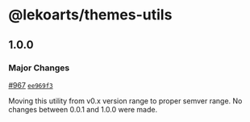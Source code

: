# @lekoarts/themes-utils

## 1.0.0

### Major Changes

[#967](https://github.com/LekoArts/gatsby-themes/pull/967) [`ee969f3`](https://github.com/LekoArts/gatsby-themes/commit/ee969f30037fa99232292014431854773735d0a0)

Moving this utility from v0.x version range to proper semver range. No changes between 0.0.1 and 1.0.0 were made.
